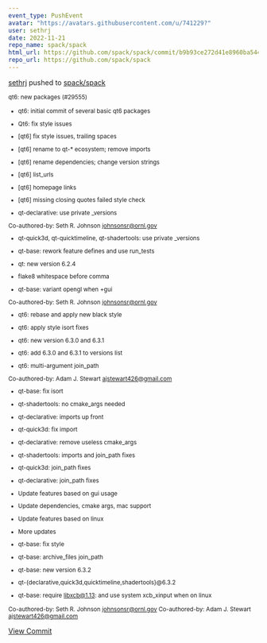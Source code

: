 ```yaml
---
event_type: PushEvent
avatar: "https://avatars.githubusercontent.com/u/741229?"
user: sethrj
date: 2022-11-21
repo_name: spack/spack
html_url: https://github.com/spack/spack/commit/b9b93ce272d41e8960ba5443563d4059e5805c1b
repo_url: https://github.com/spack/spack
---
```


<a href='https://github.com/sethrj' target='_blank'>sethrj</a> pushed to <a href='https://github.com/spack/spack' target='_blank'>spack/spack</a>

<small>qt6: new packages (#29555)

* qt6: initial commit of several basic qt6 packages

* Qt6: fix style issues

* [qt6] fix style issues, trailing spaces

* [qt6] rename to qt-* ecosystem; remove imports

* [qt6] rename dependencies; change version strings

* [qt6] list_urls

* [qt6] homepage links

* [qt6] missing closing quotes failed style check

* qt-declarative: use private _versions

Co-authored-by: Seth R. Johnson <johnsonsr@ornl.gov>

* qt-quick3d, qt-quicktimeline, qt-shadertools: use private _versions

* qt-base: rework feature defines and use run_tests

* qt: new version 6.2.4

* flake8 whitespace before comma

* qt-base: variant opengl when +gui

Co-authored-by: Seth R. Johnson <johnsonsr@ornl.gov>

* qt6: rebase and apply new black style

* qt6: apply style isort fixes

* qt6: new version 6.3.0 and 6.3.1

* qt6: add 6.3.0 and 6.3.1 to versions list

* qt6: multi-argument join_path

Co-authored-by: Adam J. Stewart <ajstewart426@gmail.com>

* qt-base: fix isort

* qt-shadertools: no cmake_args needed

* qt-declarative: imports up front

* qt-quick3d: fix import

* qt-declarative: remove useless cmake_args

* qt-shadertools: imports and join_path fixes

* qt-quick3d: join_path fixes

* qt-declarative: join_path fixes

* Update features based on gui usage

* Update dependencies, cmake args, mac support

* Update features based on linux

* More updates

* qt-base: fix style

* qt-base: archive_files join_path

* qt-base: new version 6.3.2

* qt-{declarative,quick3d,quicktimeline,shadertools}@6.3.2

* qt-base: require libxcb@1.13: and use system xcb_xinput when on linux

Co-authored-by: Seth R. Johnson <johnsonsr@ornl.gov>
Co-authored-by: Adam J. Stewart <ajstewart426@gmail.com></small>

<a href='https://github.com/spack/spack/commit/b9b93ce272d41e8960ba5443563d4059e5805c1b' target='_blank'>View Commit</a>
